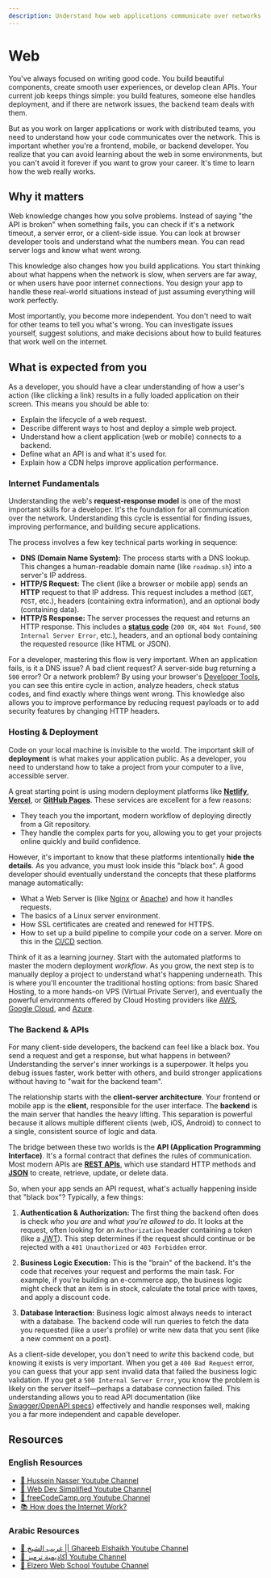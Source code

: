 ```yaml
---
description: Understand how web applications communicate over networks and handle HTTP requests.
---
```


# Web

You've always focused on writing good code. You build beautiful components, create smooth user experiences, or develop clean APIs. Your current job keeps things simple: you build features, someone else handles deployment, and if there are network issues, the backend team deals with them.

But as you work on larger applications or work with distributed teams, you need to understand how your code communicates over the network. This is important whether you're a frontend, mobile, or backend developer. You realize that you can avoid learning about the web in some environments, but you can't avoid it forever if you want to grow your career. It's time to learn how the web really works.

## Why it matters

Web knowledge changes how you solve problems. Instead of saying "the API is broken" when something fails, you can check if it's a network timeout, a server error, or a client-side issue. You can look at browser developer tools and understand what the numbers mean. You can read server logs and know what went wrong.

This knowledge also changes how you build applications. You start thinking about what happens when the network is slow, when servers are far away, or when users have poor internet connections. You design your app to handle these real-world situations instead of just assuming everything will work perfectly.

Most importantly, you become more independent. You don't need to wait for other teams to tell you what's wrong. You can investigate issues yourself, suggest solutions, and make decisions about how to build features that work well on the internet.

## What is expected from you

As a developer, you should have a clear understanding of how a user's action (like clicking a link) results in a fully loaded application on their screen. This means you should be able to:

- Explain the lifecycle of a web request.
- Describe different ways to host and deploy a simple web project.
- Understand how a client application (web or mobile) connects to a backend.
- Define what an API is and what it's used for.
- Explain how a CDN helps improve application performance.

### Internet Fundamentals

Understanding the web's **request-response model** is one of the most important skills for a developer. It's the foundation for all communication over the network. Understanding this cycle is essential for finding issues, improving performance, and building secure applications.

The process involves a few key technical parts working in sequence:

- **DNS (Domain Name System):** The process starts with a DNS lookup. This changes a human-readable domain name (like `roadmap.sh`) into a server's IP address.
- **HTTP/S Request:** The client (like a browser or mobile app) sends an **HTTP** request to that IP address. This request includes a method (`GET`, `POST`, etc.), headers (containing extra information), and an optional body (containing data).
- **HTTP/S Response:** The server processes the request and returns an HTTP response. This includes a **[status code](https://httpstatuses.com/)** (`200 OK`, `404 Not Found`, `500 Internal Server Error`, etc.), headers, and an optional body containing the requested resource (like HTML or JSON).

For a developer, mastering this flow is very important. When an application fails, is it a DNS issue? A bad client request? A server-side bug returning a `500` error? Or a network problem? By using your browser's [Developer Tools](https://developer.chrome.com/docs/devtools), you can see this entire cycle in action, analyze headers, check status codes, and find exactly where things went wrong. This knowledge also allows you to improve performance by reducing request payloads or to add security features by changing HTTP headers.

### Hosting & Deployment

Code on your local machine is invisible to the world. The important skill of **deployment** is what makes your application public. As a developer, you need to understand how to take a project from your computer to a live, accessible server.

A great starting point is using modern deployment platforms like **[Netlify](https://www.netlify.com/)**, **[Vercel](https://vercel.com/)**, or **[GitHub Pages](https://pages.github.com/)**. These services are excellent for a few reasons:

- They teach you the important, modern workflow of deploying directly from a Git repository.
- They handle the complex parts for you, allowing you to get your projects online quickly and build confidence.

However, it's important to know that these platforms intentionally **hide the details**. As you advance, you must look inside this "black box". A good developer should eventually understand the concepts that these platforms manage automatically:

- What a Web Server is (like [Nginx](https://nginx.org/) or [Apache](https://httpd.apache.org/)) and how it handles requests.
- The basics of a Linux server environment.
- How SSL certificates are created and renewed for HTTPS.
- How to set up a build pipeline to compile your code on a server. More on this in the [CI/CD](./ci-cd.md) section.

Think of it as a learning journey. Start with the automated platforms to master the modern deployment _workflow_. As you grow, the next step is to manually deploy a project to understand what's happening underneath. This is where you'll encounter the traditional hosting options: from basic Shared Hosting, to a more hands-on VPS (Virtual Private Server), and eventually the powerful environments offered by Cloud Hosting providers like [AWS](https://aws.amazon.com/), [Google Cloud](https://cloud.google.com/), and [Azure](https://azure.microsoft.com/).

### The Backend & APIs

For many client-side developers, the backend can feel like a black box. You send a request and get a response, but what happens in between? Understanding the server's inner workings is a superpower. It helps you debug issues faster, work better with others, and build stronger applications without having to "wait for the backend team".

The relationship starts with the **client-server architecture**. Your frontend or mobile app is the **client**, responsible for the user interface. The **backend** is the main server that handles the heavy lifting. This separation is powerful because it allows multiple different clients (web, iOS, Android) to connect to a single, consistent source of logic and data.

The bridge between these two worlds is the **API (Application Programming Interface)**. It's a formal contract that defines the rules of communication. Most modern APIs are **[REST APIs](https://restfulapi.net/)**, which use standard HTTP methods and **[JSON](https://www.json.org/)** to create, retrieve, update, or delete data.

So, when your app sends an API request, what's actually happening inside that "black box"? Typically, a few things:

1. **Authentication & Authorization:** The first thing the backend often does is check _who you are_ and _what you're allowed to do_. It looks at the request, often looking for an `Authorization` header containing a token (like a [JWT](https://jwt.io/)). This step determines if the request should continue or be rejected with a `401 Unauthorized` or `403 Forbidden` error.

2. **Business Logic Execution:** This is the "brain" of the backend. It's the code that receives your request and performs the main task. For example, if you're building an e-commerce app, the business logic might check that an item is in stock, calculate the total price with taxes, and apply a discount code.

3. **Database Interaction:** Business logic almost always needs to interact with a database. The backend code will run queries to fetch the data you requested (like a user's profile) or write new data that you sent (like a new comment on a post).

As a client-side developer, you don't need to _write_ this backend code, but knowing it exists is very important. When you get a `400 Bad Request` error, you can guess that your app sent invalid data that failed the business logic validation. If you get a `500 Internal Server Error`, you know the problem is likely on the server itself—perhaps a database connection failed. This understanding allows you to read API documentation (like [Swagger/OpenAPI specs](https://swagger.io/specification/)) effectively and handle responses well, making you a far more independent and capable developer.

## Resources

### English Resources

- [🎥 Hussein Nasser Youtube Channel](https://youtube.com/@hnasr)
- [🎥 Web Dev Simplified Youtube Channel](https://youtube.com/@WebDevSimplified)
- [🎥 freeCodeCamp.org Youtube Channel](https://youtube.com/@freecodecamp)
- [📚 How does the Internet Work?](https://cs.fyi/guide/how-does-internet-work)

### Arabic Resources

- [🎥 غريب الشيخ || Ghareeb Elshaikh Youtube Channel](https://www.youtube.com/@GhareebElshaikh)
- [🎥 أكاديمية ترميز Youtube Channel](https://www.youtube.com/@tarmeez)
- [🎥 Elzero Web School Youtube Channel](https://youtube.com/@ElzeroWebSchool)
